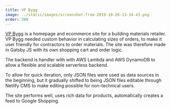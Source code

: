 ```yaml
---
title: VP Bygg
image: ../static/images/screenshot-from-2019-10-26-13-34-43.png
order: 200
---
```

[VP Bygg](https://vpbygg.no) is a homepage and ecommerce site for a building materials retailer. VP Bygg needed custom behavior in calculating sizes of orders, to make it user friendly for contractors to order materials. The site was therefore made in Gatsby JS with its own shopping cart and order logic. 

The backend is handler with with AWS Lambda and AWS DynamoDB to allow a flexible and scalable serverless backend.

To allow for quick iteration, only JSON files were used as data sources in the beginning, but it gradually shifted to being JSON files editable through Netlify CMS to make editing possible for non-technical users.

The site performs well, uses rich data for products, automatically creates a feed to Google Shopping.
